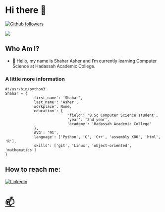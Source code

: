 # Hi there :duck:

<!--# Hello World :duck: #-->
[![Github followers](https://img.shields.io/github/followers/ShaharAshe?style=social&label=Follow)](https://github.com/ShaharAshe?tab=followers)
 
![](https://komarev.com/ghpvc/?username=ShaharAshe&style=flat-square)

## Who Am I? ##
- 🌱 Hello, my name is Shahar Asher and I’m currently learning Computer Science at Hadassah Academic College.

### A little more information
```python3
#!/usr/bin/python3
Shahar = {
            'first_name': 'Shahar',
            'last_name': 'Asher',
            'workplace': None,
            'education': {
                            'field': 'B.Sc Computer Science student',
                            'year': '2nd year',
                            'academy': 'Hadassah Academic College'
             },
            'AVG': '91',
            'language': ['Python', 'C', 'C++', 'assembly X86', 'html', 'R'],
            'skills': ['git', 'Linux', 'object-oriented', 'mathematics']
}
```

## How to reach me: ## 
[![Linkedin](https://img.shields.io/badge/LinkedIn-0077B5?style=for-the-badge&logo=linkedin&logoColor=white)](https://www.linkedin.com/in/shahar-asher-71ba82219/)
# [📫](mailto:shaharas30@gmail.com)

<!--
**ShaharAshe/ShaharAshe** is a ✨ _special_ ✨ repository because its `README.md` (this file) appears on your GitHub profile.

Here are some ideas to get you started:

- 🔭 I’m currently working on ...
- 🌱 I’m currently learning ...
- 👯 I’m looking to collaborate on ...
- 🤔 I’m looking for help with ...
- 💬 Ask me about ...
- 📫 How to reach me: ...
- 😄 Pronouns: ...
- ⚡ Fun fact: ...
-->
